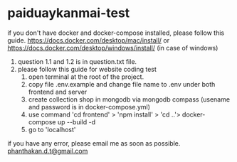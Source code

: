 # paiduaykanmai-test

if you don't have docker and docker-compose installed, please follow this guide. https://docs.docker.com/desktop/mac/install/ or https://docs.docker.com/desktop/windows/install/ (in case of windows)

1. question 1.1 and 1.2 is in question.txt file.
2. please follow this guide for website coding test
    1. open terminal at the root of the project.
    2. copy file .env.example and change file name to .env under both frontend and server 
    3. create collection shop in mongodb via mongodb compass (usename and password is in docker-compose.yml)
    4. use command 'cd frontend' > 'npm install' > 'cd ..'> docker-compose up --build -d
    5. go to 'localhost'

if you have any error, please email me as soon as possible. phanthakan.d.t@gmail.com